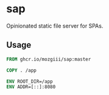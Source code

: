 # sap

Opinionated static file server for SPAs.

## Usage

```dockerfile
FROM ghcr.io/mozgiii/sap:master

COPY . /app

ENV ROOT_DIR=/app
ENV ADDR=[::]:8080
```
